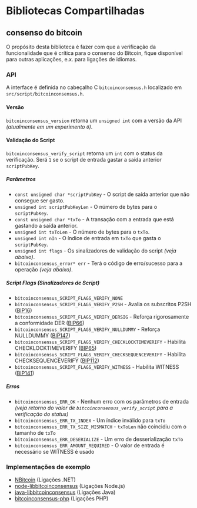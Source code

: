Bibliotecas Compartilhadas
================

## consenso do bitcoin

O propósito desta biblioteca é fazer com que a verificação da funcionalidade que é crítica para o consenso do Bitcoin, fique disponível para outras aplicações, e.x. para ligações de idiomas.

### API

A interface é definida no cabeçalho C `bitcoinconsensus.h` localizado em  `src/script/bitcoinconsensus.h`.

#### Versão

`bitcoinconsensus_version` retorna um `unsigned int` com a versão da API *(atualmente em um experimento `0`)*.

#### Validação do Script

`bitcoinconsensus_verify_script` retorna um `int` com o status da verificação. Será `1` se o script de entrada gastar a saída anterior `scriptPubKey`.

##### Parâmetros
- `const unsigned char *scriptPubKey` - O script de saída anterior que não consegue ser gasto.
- `unsigned int scriptPubKeyLen` - O número de bytes para o `scriptPubKey`.
- `const unsigned char *txTo` - A transação com a entrada que está gastando a saída anterior.
- `unsigned int txToLen` - O número de bytes para o `txTo`.
- `unsigned int nIn` - O índice de entrada em `txTo` que gasta o `scriptPubKey`.
- `unsigned int flags` - Os sinalizadores de validação do script *(veja abaixo)*.
- `bitcoinconsensus_error* err` - Terá o código de erro/sucesso para a operação *(veja abaixo)*.

##### Script Flags (Sinalizadores de Script)
- `bitcoinconsensus_SCRIPT_FLAGS_VERIFY_NONE`
- `bitcoinconsensus_SCRIPT_FLAGS_VERIFY_P2SH` - Avalia os subscritos P2SH ([BIP16](https://github.com/bitcoin/bips/blob/master/bip-0016.mediawiki)) 
- `bitcoinconsensus_SCRIPT_FLAGS_VERIFY_DERSIG` - Reforça rigorosamente a conformidade DER ([BIP66](https://github.com/bitcoin/bips/blob/master/bip-0066.mediawiki)) 
- `bitcoinconsensus_SCRIPT_FLAGS_VERIFY_NULLDUMMY` - Reforça NULLDUMMY ([BIP147](https://github.com/bitcoin/bips/blob/master/bip-0147.mediawiki))
- `bitcoinconsensus_SCRIPT_FLAGS_VERIFY_CHECKLOCKTIMEVERIFY` - Habilita CHECKLOCKTIMEVERIFY ([BIP65](https://github.com/bitcoin/bips/blob/master/bip-0065.mediawiki))
- `bitcoinconsensus_SCRIPT_FLAGS_VERIFY_CHECKSEQUENCEVERIFY` - Habilita CHECKSEQUENCEVERIFY ([BIP112](https://github.com/bitcoin/bips/blob/master/bip-0112.mediawiki))
- `bitcoinconsensus_SCRIPT_FLAGS_VERIFY_WITNESS` - Habilita WITNESS ([BIP141](https://github.com/bitcoin/bips/blob/master/bip-0141.mediawiki))

##### Erros
- `bitcoinconsensus_ERR_OK` - Nenhum erro com os parâmetros de entrada *(veja retorno do valor de `bitcoinconsensus_verify_script` para a verificação do status)*
- `bitcoinconsensus_ERR_TX_INDEX` - Um índice inválido para `txTo`
- `bitcoinconsensus_ERR_TX_SIZE_MISMATCH` - `txToLen` não coincidiu com o tamanho de `txTo`
- `bitcoinconsensus_ERR_DESERIALIZE` - Um erro de desserialização `txTo`
- `bitcoinconsensus_ERR_AMOUNT_REQUIRED` - O valor de entrada é necessário se WITNESS é usado

### Implementações de exemplo
- [NBitcoin](https://github.com/NicolasDorier/NBitcoin/blob/master/NBitcoin/Script.cs#L814) (Ligações .NET)
- [node-libbitcoinconsensus](https://github.com/bitpay/node-libbitcoinconsensus) (Ligações Node.js)
- [java-libbitcoinconsensus](https://github.com/dexX7/java-libbitcoinconsensus) (Ligações Java)
- [bitcoinconsensus-php](https://github.com/Bit-Wasp/bitcoinconsensus-php) (Ligações PHP)
